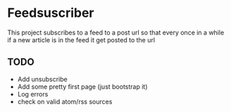 # Feedsuscriber

This project subscribes to a feed to a post url so that every once in a while if a new
article is in the feed it get posted to the url

## TODO

* Add unsubscribe
* Add some pretty first page (just bootstrap it)
* Log errors
* check on valid atom/rss sources

